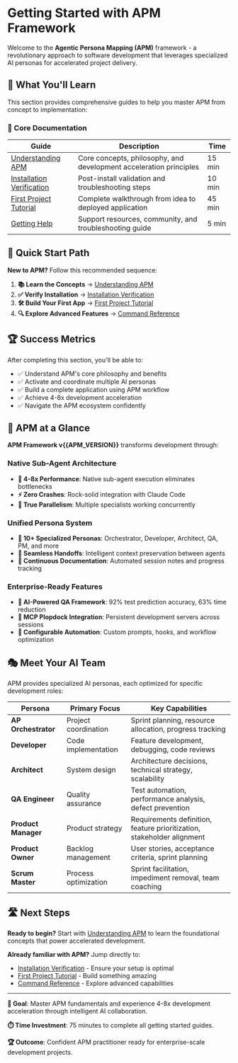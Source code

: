 # Getting Started with APM Framework

Welcome to the **Agentic Persona Mapping (APM)** framework - a revolutionary approach to software development that leverages specialized AI personas for accelerated project delivery.

## 🚀 What You'll Learn

This section provides comprehensive guides to help you master APM from concept to implementation:

### 📖 Core Documentation

| Guide | Description | Time |
|-------|-------------|------|
| [Understanding APM](./understanding-apm.md) | Core concepts, philosophy, and development acceleration principles | 15 min |
| [Installation Verification](./installation-verification.md) | Post-install validation and troubleshooting steps | 10 min |
| [First Project Tutorial](./first-project-tutorial.md) | Complete walkthrough from idea to deployed application | 45 min |
| [Getting Help](./getting-help.md) | Support resources, community, and troubleshooting guide | 5 min |

## 🎯 Quick Start Path

**New to APM?** Follow this recommended sequence:

1. **📚 Learn the Concepts** → [Understanding APM](./understanding-apm.md)
2. **✅ Verify Installation** → [Installation Verification](./installation-verification.md)  
3. **🛠️ Build Your First App** → [First Project Tutorial](./first-project-tutorial.md)
4. **🔍 Explore Advanced Features** → [Command Reference](../command-reference/)

## 🏆 Success Metrics

After completing this section, you'll be able to:

- ✅ Understand APM's core philosophy and benefits
- ✅ Activate and coordinate multiple AI personas
- ✅ Build a complete application using APM workflow
- ✅ Achieve 4-8x development acceleration
- ✅ Navigate the APM ecosystem confidently

## 🌟 APM at a Glance

**APM Framework v{{APM_VERSION}}** transforms development through:

### Native Sub-Agent Architecture
- **🚀 4-8x Performance**: Native sub-agent execution eliminates bottlenecks
- **⚡ Zero Crashes**: Rock-solid integration with Claude Code
- **🔄 True Parallelism**: Multiple specialists working concurrently

### Unified Persona System
- **🎯 10+ Specialized Personas**: Orchestrator, Developer, Architect, QA, PM, and more
- **🤝 Seamless Handoffs**: Intelligent context preservation between agents
- **📝 Continuous Documentation**: Automated session notes and progress tracking

### Enterprise-Ready Features
- **🧪 AI-Powered QA Framework**: 92% test prediction accuracy, 63% time reduction
- **🎪 MCP Plopdock Integration**: Persistent development servers across sessions
- **🔧 Configurable Automation**: Custom prompts, hooks, and workflow optimization

## 🎭 Meet Your AI Team

APM provides specialized AI personas, each optimized for specific development roles:

| Persona | Primary Focus | Key Capabilities |
|---------|---------------|------------------|
| **AP Orchestrator** | Project coordination | Sprint planning, resource allocation, progress tracking |
| **Developer** | Code implementation | Feature development, debugging, code reviews |
| **Architect** | System design | Architecture decisions, technical strategy, scalability |
| **QA Engineer** | Quality assurance | Test automation, performance analysis, defect prevention |
| **Product Manager** | Product strategy | Requirements definition, feature prioritization, stakeholder alignment |
| **Product Owner** | Backlog management | User stories, acceptance criteria, sprint planning |
| **Scrum Master** | Process optimization | Sprint facilitation, impediment removal, team coaching |

## 🛣️ Next Steps

**Ready to begin?** Start with [Understanding APM](./understanding-apm.md) to learn the foundational concepts that power accelerated development.

**Already familiar with APM?** Jump directly to:
- [Installation Verification](./installation-verification.md) - Ensure your setup is optimal
- [First Project Tutorial](./first-project-tutorial.md) - Build something amazing
- [Command Reference](../command-reference/) - Explore advanced capabilities

---

**🎯 Goal**: Master APM fundamentals and experience 4-8x development acceleration through intelligent AI collaboration.

**⏱️ Time Investment**: 75 minutes to complete all getting started guides.

**🏆 Outcome**: Confident APM practitioner ready for enterprise-scale development projects.